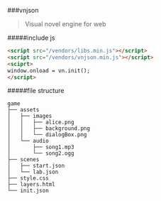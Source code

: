 ###vnjson
>Visual novel engine for web

#####include js
```html
<script src="/vendors/libs.min.js"></script>
<script src="/vendors/vnjson.min.js"></script>
<sciprt>
window.onload = vn.init();
</script>

```


#####file structure
```batch
game
├── assets
│   ├── images
│   │   ├── alice.png
│   │   ├── background.png
│   │   └── dialogBox.png
│   └── audio
│       ├── song1.mp3
│       └── song2.ogg
├── scenes
│   ├── start.json
│   └── lab.json
├── style.css
├── layers.html
└── init.json
```
